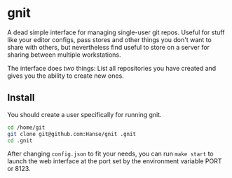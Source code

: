 # gnit

A dead simple interface for managing single-user git repos. Useful for stuff like your editor configs, pass stores and other things you don't want to share with others, but nevertheless find useful to store on a server for sharing between multiple workstations.

The interface does *two* things: List all repositories you have created and gives you the ability to create new ones.

## Install
You should create a user specifically for running gnit.
```bash
cd /home/git
git clone git@github.com:Hanse/gnit .gnit
cd .gnit
```

After changing `config.json` to fit your needs, you can run `make start` to launch the web interface at the port set by the environment variable PORT or 8123.
